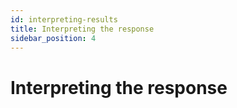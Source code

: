 ```yaml
---
id: interpreting-results
title: Interpreting the response
sidebar_position: 4
---
```


# Interpreting the response

